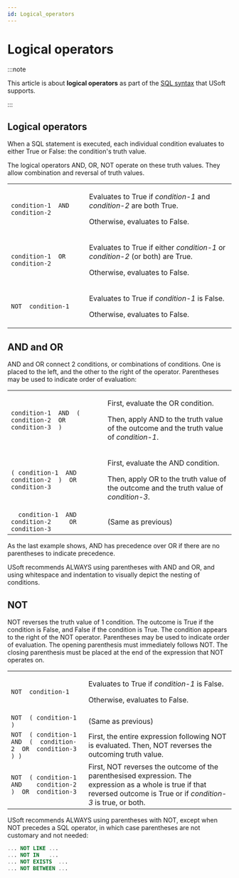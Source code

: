 ```yaml
---
id: Logical_operators
---
```


# Logical operators




:::note

This article is about **logical operators** as part of the [SQL syntax](/Modeller_and_Rules_Engine/SQL_syntax) that USoft supports.

:::

## **Logical operators**

When a SQL statement is executed, each individual condition evaluates to either True or False: the condition's truth value.

The logical operators AND, OR, NOT operate on these truth values. They allow combination and reversal of truth values.

|        |        |
|--------|--------|
|`condition-1  AND  condition-2`|<p>Evaluates to True if *condition-1* and *condition-2* are both True.</p><p>Otherwise, evaluates to False.</p>|
|`condition-1  OR   condition-2`|<p>Evaluates to True if either *condition-1* or *condition-2* (or both) are True.</p><p>Otherwise, evaluates to False.</p>|
|`NOT  condition-1`|<p>Evaluates to True if *condition-1* is False.</p><p>Otherwise, evaluates to False.</p>|



## AND and OR

AND and OR connect 2 conditions, or combinations of conditions. One is placed to the left, and the other to the right of the operator. Parentheses may be used to indicate order of evaluation:

|        |        |
|--------|--------|
|`condition-1  AND  (  condition-2  OR  condition-3  )`|<p>First, evaluate the OR condition.</p><p>Then, apply AND to the truth value of the outcome and the truth value of *condition-1*.</p>|
|`( condition-1  AND    condition-2  )  OR  condition-3`|<p>First, evaluate the AND condition.</p><p>Then, apply OR to the truth value of the outcome and the truth value of *condition-3*.</p>|
|`  condition-1  AND    condition-2     OR  condition-3`|(Same as previous)|



As the last example shows, AND has precedence over OR if there are no parentheses to indicate precedence.

USoft recommends ALWAYS using parentheses with AND and OR, and using whitespace and indentation to visually depict the nesting of conditions.

## NOT

NOT reverses the truth value of 1 condition. The outcome is True if the condition is False, and False if the condition is True. The condition appears to the right of the NOT operator. Parentheses may be used to indicate order of evaluation. The opening parenthesis must immediately follows NOT. The closing parenthesis must be placed at the end of the expression that NOT operates on.

|        |        |
|--------|--------|
|`NOT  condition-1`|<p>Evaluates to True if *condition-1* is False.</p><p>Otherwise, evaluates to False.</p>|
|`NOT  ( condition-1 )`|(Same as previous)|
|`NOT  ( condition-1  AND  (  condition-2  OR  condition-3  ) )`|First, the entire expression following NOT is evaluated. Then, NOT reverses the outcoming truth value.|
|`NOT  ( condition-1  AND    condition-2  )  OR  condition-3`|First, NOT reverses the outcome of the parenthesised expression. The expression as a whole is true if that reversed outcome is True or if *condition-3* is true, or both.|



USoft recommends ALWAYS using parentheses with NOT, except when NOT precedes a SQL operator, in which case parentheses are not customary and not needed:

```sql
... NOT LIKE ...
... NOT IN   ...
... NOT EXISTS  ...
... NOT BETWEEN ...
```

 